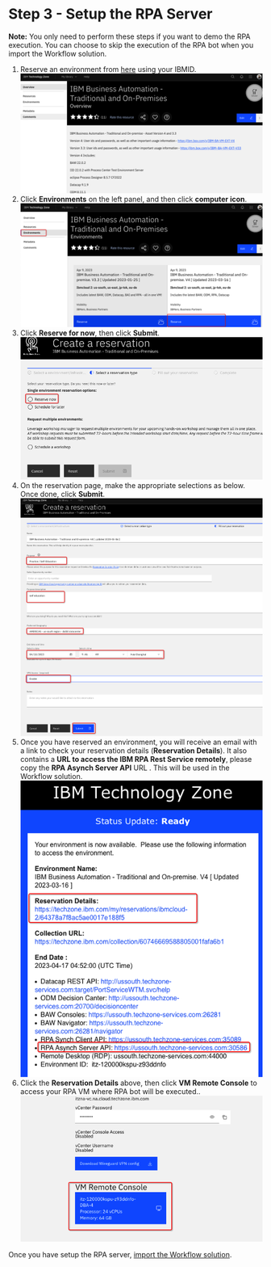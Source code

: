 # Step 3 - Setup the RPA Server

**Note:** You only need to perform these steps if you want to demo the RPA execution. You can choose to skip the execution of the RPA bot when you import the Workflow solution.

1. Reserve an environment from [here](https://techzone.ibm.com/collection/ibm-business-automation-traditional-and-on-premise) using your IBMID.
   ![image-2021gitconnect](images/RPA-LandingPage.png)
2. Click **Environments** on the left panel, and then click **computer icon**.  
   ![image-2021gitconnect](images/RPA-Environments.png)
3. Click **Reserve for now**, then click **Submit**.  
   ![image-2021gitconnect](images/RPA-ReserveNow.png)
4. On the reservation page, make the appropriate selections as below. Once done, click **Submit**.  
   ![image-2021gitconnect](images/RPA-ReservationDetails.png)
5. Once you have reserved an environment, you will receive an email with a link to check your reservation details (**Reservation Details**). It also contains a **URL to access the IBM RPA Rest Service remotely**, please copy the **RPA Asynch Server API** URL . This will be used in the Workflow solution.  
   ![image-2021gitconnect](images/RPA-ReservationEmail.png)
6. Click the **Reservation Details** above, then click **VM Remote Console** to access your RPA VM where RPA bot will be executed..  
   ![image-2021gitconnect](images/RPA-EnvironmentConsole.png)

Once you have setup the RPA server, [import the Workflow solution](Step%204%20-%20Workflow%20Solution.md).

